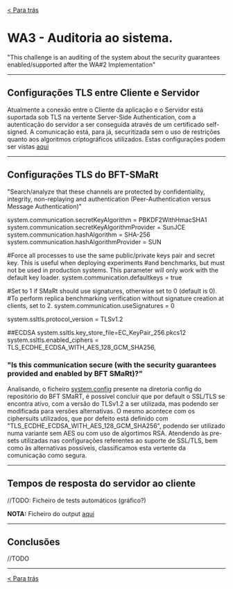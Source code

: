 [< Para trás](../../../README.md)

# WA3 - Auditoria ao sistema.
"This challenge is an auditing of the system about the security guarantees enabled/supported after the WA#2 Implementation"

---
## Configurações TLS entre Cliente e Servidor
Atualmente a conexão entre o Cliente da aplicação e o Servidor está suportada sob TLS na vertente Server-Side Authentication, com a autenticação do servidor a ser conseguida através de um certificado self-signed. A comunicação está, para já, securitizada sem o uso de restrições quanto aos algoritmos criptográficos utilizados. Estas configurações podem ser vistas [aqui](../../src/main/resources/application.properties)

---
## Configurações TLS do BFT-SMaRt
"Search/analyze that these channels are protected by confidentiality, integrity, non-replaying and authentication (Peer-Authentication versus Message Authentication)"

system.communication.secretKeyAlgorithm = PBKDF2WithHmacSHA1
system.communication.secretKeyAlgorithmProvider = SunJCE
system.communication.hashAlgorithm = SHA-256
system.communication.hashAlgorithmProvider = SUN

#Force all processes to use the same public/private keys pair and secret key. This is useful when deploying experiments
#and benchmarks, but must not be used in production systems. This parameter will only work with the default key loader.
system.communication.defaultkeys = true

#Set to 1 if SMaRt should use signatures, otherwise set to 0 (default is 0).
#To perform replica benchmarking verification without signature creation at clients, set to 2.
system.communication.useSignatures = 0

system.ssltls.protocol_version = TLSv1.2

##ECDSA
system.ssltls.key_store_file=EC_KeyPair_256.pkcs12
system.ssltls.enabled_ciphers = TLS_ECDHE_ECDSA_WITH_AES_128_GCM_SHA256,

### "Is this communication secure (with the security guarantees provided and enabled by BFT SMaRt)?"
Analisando, o ficheiro [system.config](../../config/system.config) presente na diretoria config do repositório do BFT SMaRT, é possível concluir que por default o SSL/TLS se encontra ativo, com a versão do TLSv1.2 a ser utilizada, mas podendo ser modificada para versões alternativas. O mesmo acontece com os ciphersuits utilizados, que por defeito está definido com "TLS_ECDHE_ECDSA_WITH_AES_128_GCM_SHA256", podendo ser utilizado numa variante sem AES ou com uso de algortimos RSA.
Atendendo às pre-sets utilizadas nas configurações referentes ao suporte de SSL/TLS, bem como às alternativas possíveis, classificamos esta vertente da comunicação como segura.

---
## Tempos de resposta do servidor ao cliente
//TODO: Ficheiro de tests automáticos (gráfico?)

**NOTA:** Ficheiro do output [aqui](Test_4GOOD_Servers_NOFAILS.txt)

---
## Conclusões
//TODO

---
[< Para trás](../../../README.md)
